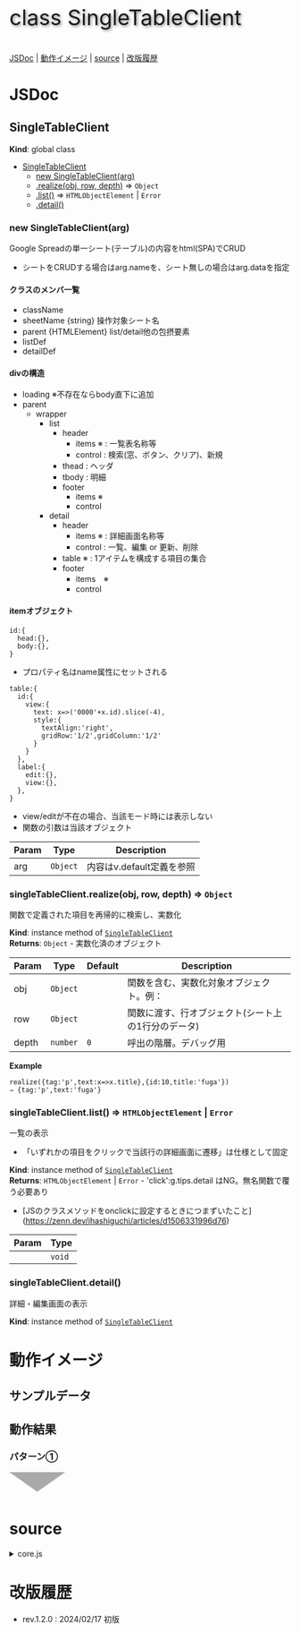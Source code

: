 <style>
.triDown { /* 下向き矢印 */
  --bw: 50px;
  width: 0px;
  height: 0px;
  border-top: calc(var(--bw) * 0.7) solid #aaa;
  border-right: var(--bw) solid transparent;
  border-left: var(--bw) solid transparent;
  border-bottom: calc(var(--bw) * 0.2) solid transparent;
}
.title {
  font-size: 2.4rem;
  text-shadow: 2px 2px 5px #888;
}
</style>

<p class="title">class SingleTableClient</p>

[JSDoc](#JSDoc) | [動作イメージ](#OperationImage) | [source](#source) | [改版履歴](#history)

<a name="JSDoc"></a>

# JSDoc

<a name="SingleTableClient"></a>

## SingleTableClient
**Kind**: global class  

* [SingleTableClient](#SingleTableClient)
    * [new SingleTableClient(arg)](#new_SingleTableClient_new)
    * [.realize(obj, row, depth)](#SingleTableClient+realize) ⇒ <code>Object</code>
    * [.list()](#SingleTableClient+list) ⇒ <code>HTMLObjectElement</code> \| <code>Error</code>
    * [.detail()](#SingleTableClient+detail)

<a name="new_SingleTableClient_new"></a>

### new SingleTableClient(arg)
Google Spreadの単一シート(テーブル)の内容をhtml(SPA)でCRUD
- シートをCRUDする場合はarg.nameを、シート無しの場合はarg.dataを指定

#### クラスのメンバ一覧

- className
- sheetName {string} 操作対象シート名
- parent {HTMLElement} list/detail他の包摂要素
- listDef
- detailDef

#### divの構造

- loading ※不存在ならbody直下に追加
- parent
  - wrapper
    - list
      - header
        - items ※ : 一覧表名称等
        - control : 検索(窓、ボタン、クリア)、新規
      - thead : ヘッダ
      - tbody : 明細
      - footer
        - items ※
        - control
    - detail
      - header
        - items ※ : 詳細画面名称等
        - control : 一覧、編集 or 更新、削除
      - table ※ : 1アイテムを構成する項目の集合
      - footer
        - items　※
        - control

#### itemオブジェクト

```
id:{
  head:{},
  body:{},
}
```

- プロパティ名はname属性にセットされる

```
table:{
  id:{
    view:{
      text: x=>('0000'+x.id).slice(-4),
      style:{
        textAlign:'right',
        gridRow:'1/2',gridColumn:'1/2'
      }
    }
  },
  label:{
    edit:{},
    view:{},
  },
}
```

- view/editが不在の場合、当該モード時には表示しない
- 関数の引数は当該オブジェクト


| Param | Type | Description |
| --- | --- | --- |
| arg | <code>Object</code> | 内容はv.default定義を参照 |

<a name="SingleTableClient+realize"></a>

### singleTableClient.realize(obj, row, depth) ⇒ <code>Object</code>
関数で定義された項目を再帰的に検索し、実数化

**Kind**: instance method of [<code>SingleTableClient</code>](#SingleTableClient)  
**Returns**: <code>Object</code> - 実数化済のオブジェクト  

| Param | Type | Default | Description |
| --- | --- | --- | --- |
| obj | <code>Object</code> |  | 関数を含む、実数化対象オブジェクト。例： |
| row | <code>Object</code> |  | 関数に渡す、行オブジェクト(シート上の1行分のデータ) |
| depth | <code>number</code> | <code>0</code> | 呼出の階層。デバッグ用 |

**Example**  
```
realize({tag:'p',text:x=>x.title},{id:10,title:'fuga'})
⇒ {tag:'p',text:'fuga'}
```
<a name="SingleTableClient+list"></a>

### singleTableClient.list() ⇒ <code>HTMLObjectElement</code> \| <code>Error</code>
一覧の表示
- 「いずれかの項目をクリックで当該行の詳細画面に遷移」は仕様として固定

**Kind**: instance method of [<code>SingleTableClient</code>](#SingleTableClient)  
**Returns**: <code>HTMLObjectElement</code> \| <code>Error</code> - 'click':g.tips.detail はNG。無名関数で覆う必要あり
- [JSのクラスメソッドをonclickに設定するときにつまずいたこと]
(https://zenn.dev/ihashiguchi/articles/d1506331996d76)  

| Param | Type |
| --- | --- |
|  | <code>void</code> | 

<a name="SingleTableClient+detail"></a>

### singleTableClient.detail()
詳細・編集画面の表示

**Kind**: instance method of [<code>SingleTableClient</code>](#SingleTableClient)  


<a name="OperationImage"></a>

# 動作イメージ

## サンプルデータ

## 動作結果

### パターン①

<div class="triDown"></div>

<a name="source"></a>

# source

<details><summary>core.js</summary>

```
class SingleTableClient {

  /** Google Spreadの単一シート(テーブル)の内容をhtml(SPA)でCRUD
   * - シートをCRUDする場合はarg.nameを、シート無しの場合はarg.dataを指定
   * 
   * #### クラスのメンバ一覧
   * 
   * - className
   * - sheetName {string} 操作対象シート名
   * - parent {HTMLElement} list/detail他の包摂要素
   * - listDef
   * - detailDef
   * 
   * #### divの構造
   * 
   * - loading ※不存在ならbody直下に追加
   * - parent
   *   - wrapper
   *     - list
   *       - header
   *         - items ※ : 一覧表名称等
   *         - control : 検索(窓、ボタン、クリア)、新規
   *       - thead : ヘッダ
   *       - tbody : 明細
   *       - footer
   *         - items ※
   *         - control
   *     - detail
   *       - header
   *         - items ※ : 詳細画面名称等
   *         - control : 一覧、編集 or 更新、削除
   *       - table ※ : 1アイテムを構成する項目の集合
   *       - footer
   *         - items　※
   *         - control
   * 
   * #### itemオブジェクト
   * 
   * ```
   * id:{
   *   head:{},
   *   body:{},
   * }
   * ```
   * 
   * - プロパティ名はname属性にセットされる
   * 
   * ```
   * table:{
   *   id:{
   *     view:{
   *       text: x=>('0000'+x.id).slice(-4),
   *       style:{
   *         textAlign:'right',
   *         gridRow:'1/2',gridColumn:'1/2'
   *       }
   *     }
   *   },
   *   label:{
   *     edit:{},
   *     view:{},
   *   },
   * }
   * ```
   * 
   * - view/editが不在の場合、当該モード時には表示しない
   * - 関数の引数は当該オブジェクト
   * 
   * @param {Object} arg - 内容はv.default定義を参照
   * @returns {null|Error}
   */
  constructor(arg={}){
  
    const v = {whois:'SingleTableClient.constructor',rv:null,step:0,default:{
      className: 'SingleTableClient',
      sheetName: null, // {string} sheetName - 参照先シート名またはA1形式の範囲指定文字列。sheetDataと択一
      sheetData: [], // {Object[]} sheetData - 処理対象となるオブジェクトの配列。sheetNameと択一
      parent: 'body', // {string|HTMLElement} - 親要素
      wrapper: null, // {HTMLElement} - 親要素直下、一番外側の枠組みDOM
      getData: {func:'',args:[]}, // {Object} - データ取得を行うlist内のdoGASに渡す引数
      primaryKey: null, // {string} - プライマリーキー。data-idにセットする項目名。
      data: [], // {Object[]} - シート上のデータ全件
      population: () => true, // {Function} - 一覧に掲載するitemを取捨選択する関数
      frame: {attr:{name:'wrapper',class:'SingleTableClient'},children:[ // 各画面の枠組み定義
        {attr:{name:'list',class:'screen'},children:[
          {attr:{name:'header'},children:[
            {attr:{name:'items'},children:[]},
            {attr:{name:'control'},children:[]},
          ]},
          {attr:{name:'table'},children:[]}, // thead,tbodyに分かれると幅に差が発生するので一元化
          {attr:{name:'footer'},children:[
            {attr:{name:'items'},children:[]},
            {attr:{name:'control'},children:[]},
          ]},
        ]},
        {attr:{name:'detail',class:'screen'},children:[
          {attr:{name:'header'},children:[
            {attr:{name:'items'},children:[]},
            {attr:{name:'control'},children:[]},
          ]},
          {attr:{name:'table'},children:[]},
          {attr:{name:'footer'},children:[
            {attr:{name:'items'},children:[]},
            {attr:{name:'control'},children:[]},
          ]},
        ]},
      ]},
      listControl: { // 一覧画面に表示するボタンの定義
        keyword: {tag:'input',attr:{type:'text'},style:{gridColumn:'1/5'}},
        search: {tag:'button',text:'search',style:{gridColumn:'5/7'},event:{click:()=>this.search()}},
        clear: {tag:'button',text:'clear',style:{gridColumn:'7/9'},event:{click:()=>this.clear()}},
        append: {tag:'button',text:'append',style:{gridColumn:'11/13'},event:{click:()=>this.append()}},
      },
      detailControl: { // 詳細画面に表示するボタンの定義
        list: {tag:'button',text:'list',style:{gridColumn:'1/4'},event:{click:()=>this.list()}},
        detail: {tag:'button',text:'detail',style:{gridColumn:'4/7'},event:{click:()=>this.detail()}},
        edit: {tag:'button',text:'edit',style:{gridColumn:'4/7'},event:{click:()=>this.edit()}},
        update: {tag:'button',text:'update',style:{gridColumn:'7/10'},event:{click:()=>this.update()}},
        delete: {tag:'button',text:'delete',style:{gridColumn:'10/13'},event:{click:()=>this.delete()}},
      },
    }};
    console.log(`${v.whois} start.\narg=${JSON.stringify(arg)}`);
    try {
  
      v.step = 1; // 既定値の設定
      v.opt = mergeDeeply(arg,v.default);
      if( v.opt instanceof Error ) throw v.opt;
      // arg.name/dataが両方とも無指定ならエラー
  
      v.step = 2; // 適用値の設定
      for( v.key in v.opt ) this[v.key] = v.opt[v.key];
      if( typeof v.opt.parent === 'string' ){
        this.parent = document.querySelector(v.opt.parent);
      }
  
      v.step = 3; // 枠組み定義
      if( !document.querySelector('body > div[name="loading"]') ){
        v.r = createElement({attr:{name:'loading',class:'loader screen'},text:'loading...'},'body');
      }
      createElement(this.frame,this.parent);
      this.wrapper = this.parent.querySelector('.SingleTableClient[name="wrapper"]');
  
      v.step = 9; // 終了処理
      console.log(`${v.whois} normal end.`);
  
    } catch(e) {
      e.message = `\n${v.whois} abnormal end at step.${v.step}`
      + `\n${e.message}`;
      console.error(`${e.message}\nv=${JSON.stringify(v)}`);
    }
  }

  /** 関数で定義された項目を再帰的に検索し、実数化
   * @param {Object} obj - 関数を含む、実数化対象オブジェクト。例：
   * @param {Object} row - 関数に渡す、行オブジェクト(シート上の1行分のデータ)
   * @param {number} depth=0 - 呼出の階層。デバッグ用
   * @returns {Object} 実数化済のオブジェクト
   * @example
   * ```
   * realize({tag:'p',text:x=>x.title},{id:10,title:'fuga'})
   * ⇒ {tag:'p',text:'fuga'}
   * ```
   */
  realize(obj,row,depth=0){
    const v = {whois:this.className+'.realize',rv:{},step:0};
    //console.log(`${v.whois} start. depth=${depth}\nobj=${stringify(obj)}\nrow=${stringify(row)}`);
    try {
  
      for( v.prop in obj ){
        v.step = v.prop;
        switch( whichType(obj[v.prop]) ){
          case 'Object':
            v.rv[v.prop] = this.realize(obj[v.prop],row,depth+1);
            break;
          case 'Function': case 'Arrow':
            v.rv[v.prop] = obj[v.prop](row);
            break;
          case 'Array':
            v.rv[v.prop] = [];
            obj[v.prop].forEach(x => v.rv[v.prop].push(this.realize(x,row,depth+1)));
            break;
          default:
            v.rv[v.prop] = obj[v.prop];
        }
      }
  
      v.step = 9; // 終了処理
      //console.log(`${v.whois} normal end.\nrv=${stringify(v.rv)}`);
      return v.rv;
  
    } catch(e) {
      e.message = `${v.whois} abnormal end at step.${v.step}`
      + `\n${e.message}\nobj=${stringify(obj)}\nrow=${stringify(row)}`;
      console.error(`${e.message}\nv=${JSON.stringify(v)}`);
      return e;
    }
  }

  /** 一覧の表示
   * - 「いずれかの項目をクリックで当該行の詳細画面に遷移」は仕様として固定
   * @param {void}
   * @returns {HTMLObjectElement|Error}
   * 
   * 'click':g.tips.detail はNG。無名関数で覆う必要あり
   * - [JSのクラスメソッドをonclickに設定するときにつまずいたこと]
   * (https://zenn.dev/ihashiguchi/articles/d1506331996d76)
   */
  async list(){
    const v = {whois:this.className+'.list',rv:null,step:0};
    console.log(`${v.whois} start.`);
    try {
  
      v.step = 1; // 一覧表示対象の取得
      changeScreen('loading');
      v.r = await doGAS(this.getData.func, ...this.getData.args);
      if( v.r instanceof Error ) throw v.r;
      this.data = [];
      v.r.forEach(x => {if(this.population(x)) this.data.push(x)});
  
      v.step = 2; // 表の作成
      v.table = this.wrapper.querySelector('[name="list"] [name="table"]');
      v.step = 2.1; // thead
      for( v.c=0 ; v.c<Object.keys(this.listCols).length ; v.c++ ){
        // name属性を追加
        v.th = mergeDeeply(this.listCols[v.c].th,{attr:{name:this.listCols[v.c].col}});
        createElement(v.th,v.table);
      }
      v.step = 2.2; // tbody
      for( v.r=0 ; v.r<this.data.length ; v.r++ ){
        for( v.c=0 ; v.c<Object.keys(this.listCols).length ; v.c++ ){
          // name属性を追加
          v.td = mergeDeeply(this.listCols[v.c].td,{attr:{name:this.listCols[v.c].col},event:{}});
          // 関数を使用していれば実数化
          v.td = this.realize(v.td,this.data[v.r]);
          // 一行のいずれかの項目をクリックしたら、当該項目の詳細表示画面に遷移するよう定義
          v.td.event.click = ()=>this.detail();
          createElement(v.td,v.table);
        }
      }
  
      v.step = 3; // 終了処理
      changeScreen('list');
      console.log(`${v.whois} normal end.`);
      return v.rv;
  
    } catch(e) {
      e.message = `${v.whois} abnormal end at step.${v.step}`
      + `\n${e.message}`;
      console.error(`${e.message}\nv=${JSON.stringify(v)}`);
      return e;
    }
  }

  /** 詳細・編集画面の表示 */
  detail(id=undefined,mode='view'){
    const v = {whois:this.className+'.detail',rv:null,step:0};
    console.log(`${v.whois} start.`);
    try {
  
      v.step = 1; // 事前準備：表示・編集対象およびモードの判定
      v.event = event || null
      if( id === undefined ){
        // 一覧表からクリックされて遷移してきた場合、対象をdata-idタグから特定
        v.id = JSON.parse(event.target.getAttribute('data-id'));
        // モードの判定。「更新」なら遷移元がbutton,aタグのはず。
        // 遷移元がDIVなら一覧表等で表示対象として選ばれて遷移してきたと解釈
        v.mode = whichType(event.target) === 'HTMLDivElement' ? 'view' : 'edit';
      } else {
        // 更新結果の表示等、呼び出されて処理を行う場合は引数を設定
        v.id = id;
        v.mode = mode;
      }
      v.step = 1.1; // 対象行オブジェクトをv.dataに取得
      v.data = this.data.find(x => x[this.primaryKey] === v.id);
      v.step = 1.2; // 操作対象のDOMを特定
      v.table = this.wrapper.querySelector('[name="detail"] [name="table"]');
      //console.log(`l.380 ${v.whois}: id=${id}, mode=${mode}, v.id=${v.id}\nv.data=${stringify(v.data)}`);
  
      v.step = 2; // 詳細画面に表示する項目を順次追加
      for( v.i=0 ; v.i<this.detailCols.length ; v.i++ ){
        v.col = this.detailCols[v.i];
        v.step = 2.1; // 表示不要項目はスキップ
        if( !v.col.hasOwnProperty('view') && !v.col.hasOwnProperty('edit') )
          continue;
        v.step = 2.2; // 項目の作成と既定値の設定
        v.proto = {style:{gridColumn:v.col.col||'1/13'}};
        if( v.col.hasOwnProperty('name') ) v.proto.attr = {name:v.col.name};
        v.step = 2.3; // データに項目が無い場合、空文字列をセット(例：任意入力の備考欄が空白)
        if( !v.data.hasOwnProperty(v.col.name) ) v.data[v.col.name] = '';
        v.step = 2.3; // 参照か編集かを判断し、指定値と既定値をマージ
        if( v.col.hasOwnProperty('edit') && v.mode === 'edit' ){
          v.step = 2.31; // 編集指定の場合、detailCols.editのcreateElementオブジェクトを出力
          v.td = mergeDeeply(v.col.edit, v.proto);
        } else {
          v.step = 2.32; // 参照指定の場合、または編集指定だがeditのcreateElementが無指定の場合、
          // detailCols.viewのcreateElementオブジェクトを出力
          v.td = mergeDeeply(v.col.view, v.proto);
        }
        v.step = 2.4; // 関数で指定されている項目を実数化
        v.td = this.realize(v.td,v.data);
        console.log(`l.424 v.td=${stringify(v.td,true)}`)
        v.step = 2.5; // table領域に項目を追加
        createElement(v.td,v.table);
      }
  
      v.step = 3; // 終了処理
      changeScreen('detail');
      console.log(`${v.whois} normal end.`);
      return v.rv;
  
    } catch(e) {
      e.message = `\n${v.whois} abnormal end at step.${v.step}`
      + `\n${e.message}`;
      console.error(`${e.message}\nv=${JSON.stringify(v)}`);
      return e;
    }
  }
  search(){
    const v = {whois:this.className+'.search',rv:null,step:0};
    console.log(`${v.whois} start.`);
    try {
  
      v.step = 9; // 終了処理
      console.log(`${v.whois} normal end.`);
      return v.rv;
  
    } catch(e) {
      e.message = `\n${v.whois} abnormal end at step.${v.step}`
      + `\n${e.message}`;
      console.error(`${e.message}\nv=${JSON.stringify(v)}`);
      return e;
    }
  }

  clear(){
    const v = {whois:this.className+'.clear',rv:null,step:0};
    console.log(`${v.whois} start.`);
    try {
  
      v.step = 9; // 終了処理
      console.log(`${v.whois} normal end.`);
      return v.rv;
  
    } catch(e) {
      e.message = `\n${v.whois} abnormal end at step.${v.step}`
      + `\n${e.message}`;
      console.error(`${e.message}\nv=${JSON.stringify(v)}`);
      return e;
    }
  }

  append(){
    const v = {whois:this.className+'.append',rv:null,step:0};
    console.log(`${v.whois} start.`);
    try {
  
      v.step = 9; // 終了処理
      console.log(`${v.whois} normal end.`);
      return v.rv;
  
    } catch(e) {
      e.message = `\n${v.whois} abnormal end at step.${v.step}`
      + `\n${e.message}`;
      console.error(`${e.message}\nv=${JSON.stringify(v)}`);
      return e;
    }
  }

  edit(){
    const v = {whois:this.className+'.edit',rv:null,step:0};
    console.log(`${v.whois} start.`);
    try {
  
      v.step = 1;
      this.editArea = this.parent.querySelector('.screen[name="edit"] .table');
      this.editArea.innerHTML = '';
  
      v.step = 2;
      for( v.col in v.item){        
        createElement({
          attr:{class:'th'},
          text:v.col,
        },this.editArea);
        createElement({
          attr:{class:'td'},
          text:v.item[v.col],
        },this.editArea);
      }
  
      v.step = 9; // 終了処理
      console.log(`${v.whois} normal end.`);
      return v.rv;
  
    } catch(e) {
      e.message = `\n${v.whois} abnormal end at step.${v.step}`
      + `\n${e.message}`;
      console.error(`${e.message}\nv=${JSON.stringify(v)}`);
      return e;
    }
  }

  update(){
    const v = {whois:this.className+'.update',rv:null,step:0};
    console.log(`${v.whois} start.`);
    try {
  
      v.step = 9; // 終了処理
      console.log(`${v.whois} normal end.`);
      return v.rv;
  
    } catch(e) {
      e.message = `\n${v.whois} abnormal end at step.${v.step}`
      + `\n${e.message}`;
      console.error(`${e.message}\nv=${JSON.stringify(v)}`);
      return e;
    }
  }

  delete(){
    const v = {whois:this.className+'.delete',rv:null,step:0};
    console.log(`${v.whois} start.`);
    try {
  
      v.step = 9; // 終了処理
      console.log(`${v.whois} normal end.`);
      return v.rv;
  
    } catch(e) {
      e.message = `\n${v.whois} abnormal end at step.${v.step}`
      + `\n${e.message}`;
      console.error(`${e.message}\nv=${JSON.stringify(v)}`);
      return e;
    }
  }

  
}

```

</details>

<!--
<details><summary>test.js</summary>

```
__test
```

</details>
-->

<a name="history"></a>

# 改版履歴

- rev.1.2.0 : 2024/02/17 初版
